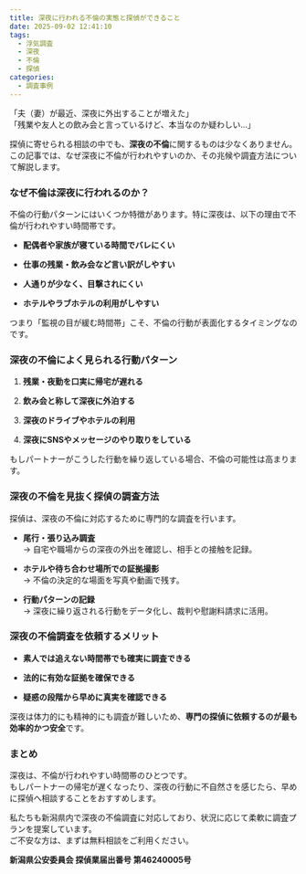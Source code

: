 ```yaml
---
title: 深夜に行われる不倫の実態と探偵ができること
date: 2025-09-02 12:41:10
tags:
  - 浮気調査
  - 深夜
  - 不倫
  - 探偵
categories:
  - 調査事例
---
```


「夫（妻）が最近、深夜に外出することが増えた」  
「残業や友人との飲み会と言っているけど、本当なのか疑わしい…」

探偵に寄せられる相談の中でも、**深夜の不倫**に関するものは少なくありません。  
この記事では、なぜ深夜に不倫が行われやすいのか、その兆候や調査方法について解説します。

<!-- more -->

### **なぜ不倫は深夜に行われるのか？**

不倫の行動パターンにはいくつか特徴があります。特に深夜は、以下の理由で不倫が行われやすい時間帯です。

* **配偶者や家族が寝ている時間でバレにくい**

* **仕事の残業・飲み会など言い訳がしやすい**

* **人通りが少なく、目撃されにくい**

* **ホテルやラブホテルの利用がしやすい**

つまり「監視の目が緩む時間帯」こそ、不倫の行動が表面化するタイミングなのです。

### **深夜の不倫によく見られる行動パターン**

1. **残業・夜勤を口実に帰宅が遅れる**

2. **飲み会と称して深夜に外泊する**

3. **深夜のドライブやホテルの利用**

4. **深夜にSNSやメッセージのやり取りをしている**

もしパートナーがこうした行動を繰り返している場合、不倫の可能性は高まります。

### **深夜の不倫を見抜く探偵の調査方法**

探偵は、深夜の不倫に対応するために専門的な調査を行います。

* **尾行・張り込み調査**  
  → 自宅や職場からの深夜の外出を確認し、相手との接触を記録。

* **ホテルや待ち合わせ場所での証拠撮影**  
  → 不倫の決定的な場面を写真や動画で残す。

* **行動パターンの記録**  
  → 深夜に繰り返される行動をデータ化し、裁判や慰謝料請求に活用。

### **深夜の不倫調査を依頼するメリット**

* **素人では追えない時間帯でも確実に調査できる**

* **法的に有効な証拠を確保できる**

* **疑惑の段階から早めに真実を確認できる**

深夜は体力的にも精神的にも調査が難しいため、**専門の探偵に依頼するのが最も効率的かつ安全**です。

### **まとめ**

深夜は、不倫が行われやすい時間帯のひとつです。  
もしパートナーの帰宅が遅くなったり、深夜の行動に不自然さを感じたら、早めに探偵へ相談することをおすすめします。

私たちも新潟県内で深夜の不倫調査に対応しており、状況に応じて柔軟に調査プランを提案しています。  
ご不安な方は、まずは無料相談をご利用ください。

**新潟県公安委員会 探偵業届出番号 第46240005号**
